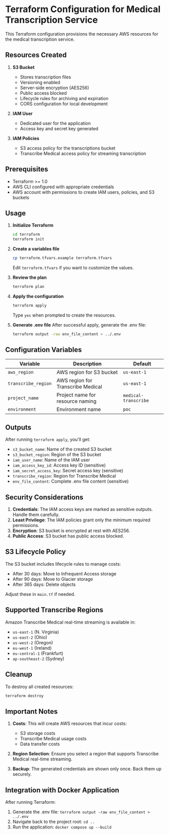 # Terraform Configuration for Medical Transcription Service

This Terraform configuration provisions the necessary AWS resources for the medical transcription service.

## Resources Created

1. **S3 Bucket**
   - Stores transcription files
   - Versioning enabled
   - Server-side encryption (AES256)
   - Public access blocked
   - Lifecycle rules for archiving and expiration
   - CORS configuration for local development

2. **IAM User**
   - Dedicated user for the application
   - Access key and secret key generated

3. **IAM Policies**
   - S3 access policy for the transcriptions bucket
   - Transcribe Medical access policy for streaming transcription

## Prerequisites

- Terraform >= 1.0
- AWS CLI configured with appropriate credentials
- AWS account with permissions to create IAM users, policies, and S3 buckets

## Usage

1. **Initialize Terraform**
   ```bash
   cd terraform
   terraform init
   ```

2. **Create a variables file**
   ```bash
   cp terraform.tfvars.example terraform.tfvars
   ```
   Edit `terraform.tfvars` if you want to customize the values.

3. **Review the plan**
   ```bash
   terraform plan
   ```

4. **Apply the configuration**
   ```bash
   terraform apply
   ```
   Type `yes` when prompted to create the resources.

5. **Generate .env file**
   After successful apply, generate the .env file:
   ```bash
   terraform output -raw env_file_content > ../.env
   ```

## Configuration Variables

| Variable | Description | Default |
|----------|-------------|---------|
| `aws_region` | AWS region for S3 bucket | `us-east-1` |
| `transcribe_region` | AWS region for Transcribe Medical | `us-east-1` |
| `project_name` | Project name for resource naming | `medical-transcribe` |
| `environment` | Environment name | `poc` |

## Outputs

After running `terraform apply`, you'll get:

- `s3_bucket_name`: Name of the created S3 bucket
- `s3_bucket_region`: Region of the S3 bucket
- `iam_user_name`: Name of the IAM user
- `iam_access_key_id`: Access key ID (sensitive)
- `iam_secret_access_key`: Secret access key (sensitive)
- `transcribe_region`: Region for Transcribe Medical
- `env_file_content`: Complete .env file content (sensitive)

## Security Considerations

1. **Credentials**: The IAM access keys are marked as sensitive outputs. Handle them carefully.
2. **Least Privilege**: The IAM policies grant only the minimum required permissions.
3. **Encryption**: S3 bucket is encrypted at rest with AES256.
4. **Public Access**: S3 bucket has public access blocked.

## S3 Lifecycle Policy

The S3 bucket includes lifecycle rules to manage costs:
- After 30 days: Move to Infrequent Access storage
- After 90 days: Move to Glacier storage
- After 365 days: Delete objects

Adjust these in `main.tf` if needed.

## Supported Transcribe Regions

Amazon Transcribe Medical real-time streaming is available in:
- `us-east-1` (N. Virginia)
- `us-east-2` (Ohio)
- `us-west-2` (Oregon)
- `eu-west-1` (Ireland)
- `eu-central-1` (Frankfurt)
- `ap-southeast-2` (Sydney)

## Cleanup

To destroy all created resources:
```bash
terraform destroy
```

## Important Notes

1. **Costs**: This will create AWS resources that incur costs:
   - S3 storage costs
   - Transcribe Medical usage costs
   - Data transfer costs

2. **Region Selection**: Ensure you select a region that supports Transcribe Medical real-time streaming.

3. **Backup**: The generated credentials are shown only once. Back them up securely.

## Integration with Docker Application

After running Terraform:
1. Generate the .env file: `terraform output -raw env_file_content > ../.env`
2. Navigate back to the project root: `cd ..`
3. Run the application: `docker compose up --build`